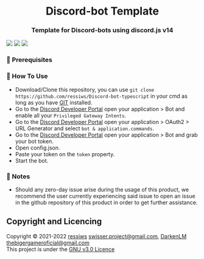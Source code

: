 <h1 align="center">Discord-bot Template</h1>
<h3 align="center">Template for Discord-bots using discord.js v14</h3>

![](https://img.shields.io/github/issues/ressiws/Discord-bot-js?style=for-the-badge)
![](https://img.shields.io/github/stars/ressiws/Discord-bot-js?style=for-the-badge)
![](https://img.shields.io/github/license/ressiws/Discord-bot-js?style=for-the-badge)

### :wrench: Prerequisites


### 🌠 How To Use
- Download/Clone this repository, you can use `git clone https://github.com/ressiws/Discord-bot-typescript` in your cmd as long as you have [GIT](https://git-scm.com/) installed.
- Go to the [Discord Developer Portal](https://discord.com/developers/applications) open your application > Bot and enable all your `Privileged Gateway Intents`.
- Go to the [Discord Developer Portal](https://discord.com/developers/applications) open your application > OAuth2 > URL Generator and select `bot & application.commands`.
- Go to the [Discord Developer Portal](https://discord.com/developers/applications) open your application > Bot and grab your bot token.
- Open config.json.
- Paste your token on the `token` property.
- Start the bot.

### 📢 Notes
- Should any zero-day issue arise during the usage of this product, we recommend the user currently experiencing said issue to open an issue in the github repository of this product in order to get further assistance.

## Copyright and Licencing
Copyright © 2021-2022 [ressiws](https://github.com/ressiws) swisser.project@gmail.com, [DarkenLM](https://github.com/DarkenLM) thebigergameroficial@gmail.com  
This project is under the [GNU v3.0 Licence](./LICENSE)
